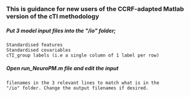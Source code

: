 ### This is guidance for new users of the CCRF-adapted Matlab version of the cTI methodology
##### Put 3 model input files into the "/io" folder;
```
Standardised features
Standardised covariables
cTI_group labels (i.e a single column of 1 label per row)
```

##### Open run_NeuroPM.m file and edit the input 
```
filenames in the 3 relevant lines to match what is in the 
"/io" folder. Change the output filenames if desired.
```

